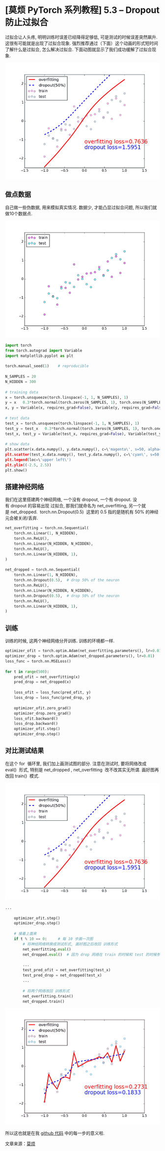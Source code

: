 # [莫烦 PyTorch 系列教程] 5.3 – Dropout 防止过拟合

过拟合让人头疼, 明明训练时误差已经降得足够低, 可是测试的时候误差突然飙升. 这很有可能就是出现了过拟合现象. 强烈推荐通过（下面）这个动画的形式短时间了解什么是过拟合, 怎么解决过拟合. 下面动图就显示了我们成功缓解了过拟合现象.

![](img/a545e4a49909bd7a80e042fd6d8267cb.png)

## 做点数据

自己做一些伪数据, 用来模拟真实情况. 数据少, 才能凸显过拟合问题, 所以我们就做10个数据点.

![](img/761c210ceb0fdd69c7e0f8bd85e39698.png)

```py
import torch
from torch.autograd import Variable
import matplotlib.pyplot as plt

torch.manual_seed(1)    # reproducible

N_SAMPLES = 20
N_HIDDEN = 300

# training data
x = torch.unsqueeze(torch.linspace(-1, 1, N_SAMPLES), 1)
y = x   0.3*torch.normal(torch.zeros(N_SAMPLES, 1), torch.ones(N_SAMPLES, 1))
x, y = Variable(x, requires_grad=False), Variable(y, requires_grad=False)

# test data
test_x = torch.unsqueeze(torch.linspace(-1, 1, N_SAMPLES), 1)
test_y = test_x   0.3*torch.normal(torch.zeros(N_SAMPLES, 1), torch.ones(N_SAMPLES, 1))
test_x, test_y = Variable(test_x, requires_grad=False), Variable(test_y, requires_grad=False)

# show data
plt.scatter(x.data.numpy(), y.data.numpy(), c=\'magenta\', s=50, alpha=0.5, label=\'train\')
plt.scatter(test_x.data.numpy(), test_y.data.numpy(), c=\'cyan\', s=50, alpha=0.5, label=\'test\')
plt.legend(loc=\'upper left\')
plt.ylim((-2.5, 2.5))
plt.show()
```

## 搭建神经网络

我们在这里搭建两个神经网络, 一个没有 dropout, 一个有 dropout. 没有 dropout 的容易出现 过拟合, 那我们就命名为 net_overfitting, 另一个就是 net_dropped.  torch.nn.Dropout(0.5)  这里的 0.5 指的是随机有 50% 的神经元会被关闭/丢弃.

```py
net_overfitting = torch.nn.Sequential(
    torch.nn.Linear(1, N_HIDDEN),
    torch.nn.ReLU(),
    torch.nn.Linear(N_HIDDEN, N_HIDDEN),
    torch.nn.ReLU(),
    torch.nn.Linear(N_HIDDEN, 1),
)

net_dropped = torch.nn.Sequential(
    torch.nn.Linear(1, N_HIDDEN),
    torch.nn.Dropout(0.5),  # drop 50% of the neuron
    torch.nn.ReLU(),
    torch.nn.Linear(N_HIDDEN, N_HIDDEN),
    torch.nn.Dropout(0.5),  # drop 50% of the neuron
    torch.nn.ReLU(),
    torch.nn.Linear(N_HIDDEN, 1),
)
```

## 训练

训练的时候, 这两个神经网络分开训练. 训练的环境都一样.

```py
optimizer_ofit = torch.optim.Adam(net_overfitting.parameters(), lr=0.01)
optimizer_drop = torch.optim.Adam(net_dropped.parameters(), lr=0.01)
loss_func = torch.nn.MSELoss()

for t in range(500):
    pred_ofit = net_overfitting(x)
    pred_drop = net_dropped(x)

    loss_ofit = loss_func(pred_ofit, y)
    loss_drop = loss_func(pred_drop, y)

    optimizer_ofit.zero_grad()
    optimizer_drop.zero_grad()
    loss_ofit.backward()
    loss_drop.backward()
    optimizer_ofit.step()
    optimizer_drop.step()
```

## 对比测试结果

在这个 for  循环里, 我们加上画测试图的部分. 注意在测试时, 要将网络改成 eval()  形式, 特别是 net_dropped , net_overfitting  改不改其实无所谓. 画好图再改回 train()  模式.

![](img/a545e4a49909bd7a80e042fd6d8267cb.png)

```py
...

    optimizer_ofit.step()
    optimizer_drop.step()

    # 接着上面来
    if t % 10 == 0:     # 每 10 步画一次图
        # 将神经网络转换成测试形式, 画好图之后改回 训练形式
        net_overfitting.eval()
        net_dropped.eval()  # 因为 drop 网络在 train 的时候和 test 的时候参数不一样.

        ...
        test_pred_ofit = net_overfitting(test_x)
        test_pred_drop = net_dropped(test_x)
        ...

        # 将两个网络改回 训练形式
        net_overfitting.train()
        net_dropped.train()
```

![](img/c2914d88b6f17b84982e162cf6930a88.png)

所以这也就是在我 [github 代码](https://www.pytorchtutorial.com/goto/https://github.com/MorvanZhou/PyTorch-Tutorial/blob/master/tutorial-contents/503_dropout.py) 中的每一步的意义啦.

文章来源：[莫烦](https://www.pytorchtutorial.com/goto/https://morvanzhou.github.io/)